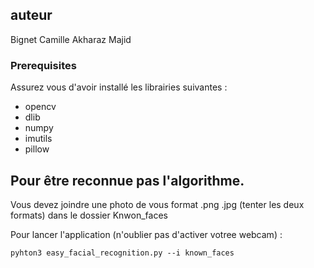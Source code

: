 
## auteur 

Bignet Camille 
Akharaz Majid

### Prerequisites

Assurez vous d'avoir installé les librairies suivantes :

- opencv
- dlib
- numpy
- imutils
- pillow
## Pour être reconnue pas l'algorithme.
Vous devez joindre une photo de vous format .png .jpg (tenter les deux formats) dans le dossier Knwon_faces



Pour lancer l'application (n'oublier pas d'activer votree webcam) :
```
pyhton3 easy_facial_recognition.py --i known_faces
```
